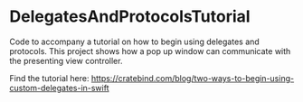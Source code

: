 # DelegatesAndProtocolsTutorial

Code to accompany a tutorial on how to begin using delegates and protocols. This project shows how a pop up window can communicate with the presenting view controller.

Find the tutorial here: https://cratebind.com/blog/two-ways-to-begin-using-custom-delegates-in-swift
